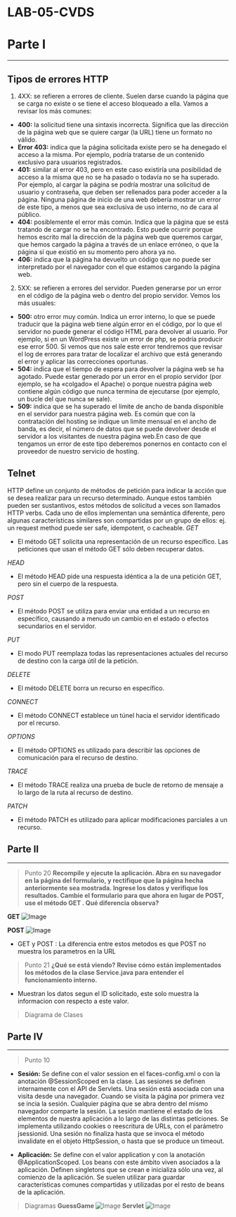 # LAB-05-CVDS
# Parte I
---
## Tipos de errores HTTP

1. 4XX: se refieren a errores de cliente. Suelen darse cuando la página que se carga no existe o se tiene el acceso bloqueado a ella. Vamos a revisar los más comunes:

* **400:** la solicitud tiene una sintaxis incorrecta. Significa que las dirección de la página web que se quiere cargar (la URL) tiene un formato no válido.
* **Error 403:** indica que la página solicitada existe pero se ha denegado el acceso a la misma. Por ejemplo, podría tratarse de un contenido exclusivo para usuarios registrados.
* **401:** similar al error 403, pero en este caso existiría una posibilidad de acceso a la misma que no se ha pasado o todavía no se ha superado. Por ejemplo, al cargar la página se podría mostrar una solicitud de usuario y contraseña, que deben ser rellenados para poder acceder a la página. Ninguna página de inicio de una web debería mostrar un error de este tipo, a menos que sea exclusiva de uso interno, no de cara al público.
* **404:** posiblemente el error más común. Indica que la página que se está tratando de cargar no se ha encontrado. Esto puede ocurrir porque hemos escrito mal la dirección de la página web que queremos cargar, que hemos cargado la página a través de un enlace erróneo, o que la página sí que existió en su momento pero ahora ya no.
* **406:** indica que la página ha devuelto un código que no puede ser interpretado por el navegador con el que estamos cargando la página web.

2. 5XX: se refieren a errores del servidor. Pueden generarse por un error en el código de la página web o dentro del propio servidor. Vemos los más usuales:
* **500:** otro error muy común. Indica un error interno, lo que se puede traducir que la página web tiene algún error en el código, por lo que el servidor no puede generar el código HTML para devolver al usuario. Por ejemplo, si en un WordPress existe un error de php, se podría producir ese error 500. Si vemos que nos sale este error tendremos que revisar el log de errores para tratar de localizar el archivo que está generando el error y aplicar las correcciones oportunas.
* **504:** indica que el tiempo de espera para devolver la página web se ha agotado. Puede estar generado por un error en el propio servidor (por ejemplo, se ha «colgado» el Apache) o porque nuestra página web contiene algún código que nunca termina de ejecutarse (por ejemplo, un bucle del que nunca se sale).
* **509:** indica que se ha superado el límite de ancho de banda disponible en el servidor para nuestra página web. Es común que con la contratación del hosting se indique un limite mensual en el ancho de banda, es decir, el número de datos que se puede devolver desde el servidor a los visitantes de nuestra página web.En caso de que tengamos un error de este tipo deberemos ponernos en contacto con el proveedor de nuestro servicio de hosting.
## Telnet
HTTP define un conjunto de métodos de petición para indicar la acción que se desea realizar para un recurso determinado. Aunque estos también pueden ser sustantivos, estos métodos de solicitud a veces son llamados HTTP verbs. Cada uno de ellos implementan una semántica diferente, pero algunas características similares son compartidas por un grupo de ellos: ej. un request method puede ser safe, idempotent, o cacheable.
  *GET*

  - El método GET  solicita una representación de un recurso específico. Las peticiones que usan el método GET sólo deben recuperar datos.

  *HEAD*
  - El método HEAD pide una respuesta idéntica a la de una petición GET, pero sin el cuerpo de la respuesta.

  *POST*
  - El método POST se utiliza para enviar una entidad a un recurso en específico, causando a menudo un cambio en el estado o efectos secundarios en el servidor.

  *PUT*
  - El modo PUT reemplaza todas las representaciones actuales del recurso de destino con la carga útil de la petición.

  *DELETE*
  - El método DELETE borra un recurso en específico.

  *CONNECT*
  - El método CONNECT establece un túnel hacia el servidor identificado por el recurso.

  *OPTIONS*
  - El método OPTIONS es utilizado para describir las opciones de comunicación para el recurso de destino.

  *TRACE*
  - El método TRACE  realiza una prueba de bucle de retorno de mensaje a lo largo de la ruta al recurso de destino.

  *PATCH*
  - El método PATCH  es utilizado para aplicar modificaciones parciales a un recurso.

## Parte II
---
> Punto 20
**Recompile y ejecute la aplicación. Abra en su navegador en la página del formulario, y rectifique que la página hecha anteriormente sea mostrada. Ingrese los datos y verifique los resultados. Cambie el formulario para que ahora en lugar de POST, use el método GET . Qué diferencia observa?**

**GET**
![Image](https://github.com/VerboCamacho/LAB-05-CVDS/blob/master/Imagenes/Capture.PNG)

**POST**
![Image](https://github.com/VerboCamacho/LAB-05-CVDS/blob/master/Imagenes/Capture1.PNG)

* GET y POST : La diferencia entre estos metodos es que POST no muestra los parametros en la URL

> Punto 21
**¿Qué se está viendo? Revise cómo están implementados los métodos de la clase Service.java para entender el funcionamiento interno.**

* Muestran los datos segun el ID solicitado, este solo muestra la informacion con respecto a este valor.

> Diagrama de Clases
## Parte IV
---
> Punto 10

- **Sesión:** Se define con el valor session en el faces-config.xml o con la anotación @SessionScoped en la clase. Las sesiones se definen internamente con el API de Servlets. Una sesión está asociada con una visita desde una navegador. Cuando se visita la página por primera vez se incia la sesión. Cualquier página que se abra dentro del mismo navegador comparte la sesión. La sesión mantiene el estado de los elementos de nuestra aplicación a lo largo de las distintas peticiones. Se implementa utilizando cookies o reescritura de URLs, con el parámetro jsessionid. Una sesión no finaliza hasta que se invoca el método invalidate en el objeto HttpSession, o hasta que se produce un timeout.

- **Aplicación:** Se define con el valor application y con la anotación @ApplicationScoped. Los beans con este ámbito viven asociados a la aplicación. Definen singletons que se crean e inicializa sólo una vez, al comienzo de la aplicación. Se suelen utilizar para guardar características comunes compartidas y utilizadas por el resto de beans de la aplicación.

>Diagramas
**GuessGame**
![Image](https://github.com/VerboCamacho/LAB-05-CVDS/blob/master/Imagenes/image.png)
**Servlet**
![Image](https://github.com/VerboCamacho/LAB-05-CVDS/blob/master/Imagenes/imagen1.PNG)

